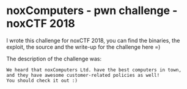 # noxComputers - pwn challenge - noxCTF 2018
I wrote this challenge for noxCTF 2018, you can find the binaries, the exploit, the source and the write-up for the challenge here =)

The description of the challenge was:

```
We heard that noxComputers Ltd. have the best computers in town, 
and they have awesome customer-related policies as well!
You should check it out :)
```
